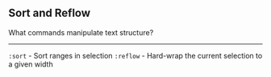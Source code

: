 ## Sort and Reflow

What commands manipulate text structure?

---

`:sort` - Sort ranges in selection
`:reflow` - Hard-wrap the current selection to a given width

